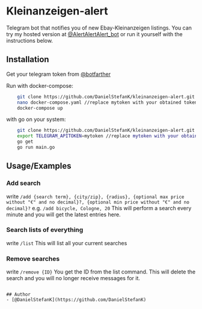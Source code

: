 # Kleinanzeigen-alert


Telegram bot that notifies you of new Ebay-Kleinanzeigen listings.
You can try my hosted version at [@AlertAlertAlert_bot](https://t.me/AlertAlertAlert_bot) or run it yourself with the instructions below.


## Installation
Get your telegram token from [@botfarther](https://t.me/botfarther)

Run with docker-compose:

```bash
    git clone https://github.com/DanielStefanK/kleinanzeigen-alert.git alert && cd alert
    nano docker-compose.yaml //replace mytoken with your obtained token
    docker-compose up
```
with go on your system:

```bash
    git clone https://github.com/DanielStefanK/kleinanzeigen-alert.git alert && cd alert
    export TELEGRAM_APITOKEN=mytoken //replace mytoken with your obtained token
    go get
    go run main.go
```

## Usage/Examples

### Add search
write `/add {search term}, {city/zip}, {radius}, {optional max price without "€" and no decimal}?, {optional min price without "€" and no decimal}?`
e.g. `/add bicycle, Cologne, 20`
This will perform a search every minute and you will get the latest entries here.

### Search lists of everything
write `/list`
This will list all your current searches

### Remove searches
write `/remove {ID}`
You get the ID from the list command. This will delete the search and you will no longer receive messages for it.

```

## Author
- [@DanielStefanK](https://github.com/DanielStefanK)